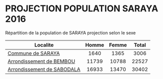 # PROJECTION POPULATION SARAYA 2016
	
Répartition de la population de SARAYA projection selon le sexe
	
| Localite  | Homme | Femme | Total |
| --------- |:-----:|:-----:|:-----:|
| [Commune de SARAYA](SARAYA) | 1640 | 1365 | 3006 |
| [Arrondissement de BEMBOU](BEMBOU) | 11739 | 10788 | 22527 |
| [Arrondissement de SABODALA](SABODALA) | 16933 | 13470 | 30402 |
